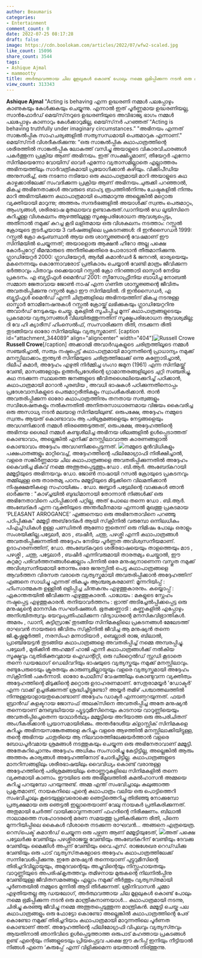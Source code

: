 ```yaml
---
author: Beaumaris
categories:
- Entertainment
comment_count: 0
date: 2022-07-25 08:17:28
draft: false
image: https://cdn.boolokam.com/articles/2022/07/wfw2-scaled.jpg
like_count: 15096
share_count: 3544
tags:
- Ashique Ajmal
- mammootty
title: അർത്ഥവത്തായ ചില മൂളലുകൾ കൊണ്ട് പോലും നമ്മെ ഭ്രമിപ്പിക്കുന്ന നടൻ ഒരു മാന്ത്രികനാണയാൾ...
view_count: 313343
---
```


**Ashique Ajmal** "Acting is behaving എന്ന ഉദ്ധരണി നമ്മൾ പലപ്പോഴും കാണുകയും കേൾക്കുകയും ചെയ്യുന്നു. എന്നാൽ ഇത് പൂർണ്ണമായ ഉദ്ധരണിയല്ല, സാൻഫോർഡ് മെയ്‌സ്‌നറുടെ ഉദ്ധരണിയുടെ അവിഭാജ്യ ഭാഗം നമ്മൾ പലപ്പോഴും കാണാറും കേൾക്കാറുമില്ല, മെയ്‌സ്‌നർ പറഞ്ഞത് “Acting is behaving truthfully under imaginary circumstances.” "അഭിനയം എന്നത് സാങ്കൽപ്പിക സാഹചര്യങ്ങളിൽ സത്യസന്ധമായി പെരുമാറുക എന്നാണ്." മെയ്‌സ്‌നർ വിശദീകരിക്കുന്നു: “ഒരു സാങ്കൽപ്പിക കഥാപാത്രത്തിന്റെ ശരീരത്തിൽ സാങ്കൽപ്പിക ലോകത്ത് വസിച്ചു അയാളുടെ വികാരവിചാരങ്ങൾ പകർത്തുന്ന പ്രക്രിയ ആണ് അഭിനയം. ഇത് സംക്ഷിപ്തമാണ്, തീയേറ്റർ എന്നോ സിനിമയെന്നോ വോയിസ് ഓവർ എന്നോ വ്യതാസമില്ലാതെ എല്ലാത്തരം അഭിനയത്തിലും സാർവത്രികമായി പ്രയോഗിക്കാൻ കഴിയും. വിക്കിപീഡിയ അനുസരിച്ച്, ഒരു നടനോ നടിയോ ഒരു കഥാപാത്രമായി മാറി അയാളുടെ കഥ കാഴ്ചക്കാരിലേക്ക് സംവദിക്കുന്ന പ്രക്രിയ ആണ് അഭിനയം.ചുരുക്കി പറഞ്ഞാൽ, മികച്ച അഭിനേതാക്കൾ അവരുടെ ബാഹ്യ രൂപത്തിൽനിന്നും ചേഷ്ടകളിൽ നിന്നും മാറി അഭിനയിക്കുന്ന കഥാപാത്രമായി പെരുമാറുന്നു അല്ലെങ്കിൽ മറ്റൊരു വ്യക്തിയായി മാറുന്നു; അത്തരം സന്ദർഭങ്ങളിൽ അയാൾക്ക് സ്വന്തം പെരുമാറ്റം, ആംഗ്യങ്ങൾ, ശരീരഭാഷ മുതലായവ ഉണ്ടാകരുത്.ഡാനിയൽ ഡേ ലൂയിസിനെ കുറിച്ചുള്ള വിശകലനം ആഴത്തിലുള്ള സൂക്ഷ്മപരിശോധന ആവശ്യപ്പെടും, അതിനാൽ നമുക്ക് കുറച്ച കൂടി ലളിതമായ ഒരു വിശകലനം നടത്താം: റസ്സൽ ക്രോയുടെ തുടർച്ചയായ 3 വർഷങ്ങളിലെ പ്രകടനങ്ങൾ: ദി ഇൻസൈഡർ 1999: റസ്സൽ ക്രോ കുടുംബസ്ഥൻ ആയ ഒരു ശാസ്ത്രജ്ഞന്റെ വേഷമാണ് ഈ സിനിമയിൽ ചെയ്യുന്നത്; അയാളൊരു ആക്ഷൻ ഹീറോ അല്ല പക്ഷെ കോർപ്പറേറ്റ് ഭീമന്മാരുടെ അനീതിക്കെതിരെ പോരാടാൻ തീരുമാനിക്കുന്നു. ഗ്ലാഡിയേറ്റർ 2000: ഗ്ലാഡിയേറ്റർ, ആർമി കമാൻഡർ & ജനറൽ, ഭാര്യയെയും മകനെന്നയും കൊന്നോവരോട് പ്രതികാരം ചെയ്യാൻ വേണ്ടി മാത്രം ജീവിക്കുന്ന ഭർത്താവും പിതാവും ഒക്കെയായി റസ്സൽ ക്രോ നിറഞ്ഞാടി ഓസ്കാർ നേടിയ പ്രകടനം. എ ബ്യുട്ടിഫുൾ മൈൻഡ് 2001: സ്കീസോഫ്രീനിയ ബാധിച്ച നോബൽ സമ്മാന ജേതാവായ ജോൺ നാഷ് എന്ന ഗണിത ശാസ്ത്രജ്ഞന്റെ ജീവിതം അവതരിപ്പിക്കുന്നു റസ്സൽ ക്രോ ഈ സിനിമയിൽ. ദി ഇൻസൈഡർ, എ ബ്യൂട്ടിഫുൾ മൈൻഡ് എന്നീ ചിത്രങ്ങളിലെ അഭിനയത്തിന് മികച്ച നടനുള്ള ഓസ്കാർ നോമിനേഷനുകൾ റസ്സൽ ക്രോയ്ക്ക് ലഭിക്കുകയും ഗ്ലാഡിയേറ്ററിനു അവാർഡ് നേടുകയും ചെയ്തു. മുകളിൽ സൂചിപ്പിച്ച മൂന്ന് കഥാപാത്രങ്ങളുടെയും പ്രകടമായ വ്യത്യാസങ്ങൾ വിലയിരുത്തുന്നതിന് സൂക്ഷ്മപരിശോധന ആവശ്യമില്ല; ദി വേ ഹി ക്യാരീസ് ഹിംസെൽഫ്, സംസാരിക്കുന്ന രീതി, നടക്കുന്ന രീതി തുടങ്ങിയവ ഓരോ സിനിമയിലും വ്യത്യസ്തമാണ്. [caption id="attachment_344089" align="aligncenter" width="404"]![Russell Crowe ](https://cdn.boolokam.com/articles/2022/07/wfw2-scaled.jpg) **Russell Crowe**[/caption] അക്കാദമി അവാർഡുകളുടെ ചരിത്രത്തിലൂടെ നമ്മൾ സഞ്ചരിച്ചാൽ, സത്വം നഷ്ടപ്പെട്ട് കഥാപാത്രമായി മാറുന്നതിന്റെ പ്രാധാന്യം നമുക്ക് മനസ്സിലാക്കാം.ഇന്ത്യൻ സിനിമയുടെ ചരിത്രത്തിലേക്ക് ഒന്നു കണ്ണോടിച്ചാൽ, ദിലീപ് കുമാർ, അദ്ദേഹം എഴുതി നിർമ്മിച്ച ഗംഗാ ജമുന (1961) എന്ന സിനിമയ്ക്ക് വേണ്ടി, മാസങ്ങളോളം ഉത്തർപ്രദേശിന്റെ ഗ്രാമാന്തരങ്ങളിലൂടെ ചുറ്റി സഞ്ചരിച്ചു, കഥ നടക്കുന്ന സ്ഥലത്തെ ജനങ്ങളുടെ ജീവിതശൈലിയെക്കുറിച്ച് പഠിക്കാൻ, കഥാപാത്രമായി മാറാൻ പുരബിയ , അവധി ഭാഷകൾ പഠിക്കുന്നതിനൊപ്പം പ്രദേശവാസികളുടെ പെരുമാറ്റരീതികളും സ്വാംശീകരിക്കാൻ. താൻ അവതരിപ്പിക്കുന്ന ഓരോ കഥാപാത്രത്തിനും തനതായ സത്വങ്ങളും സവിശേഷതകളും നൽകുന്നതിൽ അനിതരസാധാരണമായ വിജയം കൈവരിച്ച ഒരു അസാധ്യ നടൻ മലയാള സിനിമയിലുണ്ട്. ഒരുപക്ഷേ, അദ്ദേഹം നമ്മുടെ സ്വന്തം ആയത് കൊണ്ടാവാം ആ പരിശ്രമങ്ങളെയും നേട്ടങ്ങളെയും അവഗണിക്കാൻ നമ്മൾ തിരഞ്ഞെടുത്തത്, ഒരുപക്ഷേ, അദ്ദേഹത്തിന്റെ അഭിനയ ശൈലി നമ്മൾ കണ്ടുശീലിച്ച അഭിനയ ശീലങ്ങളിൽ ഉൾപ്പെടാത്തത് കൊണ്ടാവാം, അല്ലെങ്കിൽ എനിക്ക് മനസ്സിലാവാത്ത കാരണങ്ങളാൽ കൊണ്ടാവാം അദ്ദേഹം അവഗണിക്കപ്പെടുന്നത്. ![](https://cdn.boolokam.com/articles/2022/07/63784307.webp)നമ്മുടെ മുൻവിധികളും പക്ഷപാതങ്ങളും മാറ്റിവെച്ച്, അദ്ദേഹത്തിന്റെ ഫിലിമോഗ്രാഫി നിരീക്ഷിച്ചാൽ, വളരെ സങ്കീർണ്ണമായ ചില കഥാപാത്രങ്ങളെ അവതരിപ്പിക്കുന്നതിൽ അദ്ദേഹം കൈവരിച്ച മികവ് നമ്മെ അത്ഭുതപ്പെടുത്തും.ഡോ . ബി.ആർ. അംബേദ്കറായി മമ്മൂട്ടിയുടെ അഭിനയവും ഡോ. ജോൺ നാഷായി റസൽ ക്രോയുടെ പ്രകടനവും തമ്മിലുള്ള ഒരു താരതമ്യ പഠനം മമ്മൂട്ടിയുടെ മിടുക്കിനെ വിലമതിക്കാൻ നിഷ്പക്ഷമതികളെ സഹായിക്കും . ഡോ. ജബ്ബാർ പട്ടേലിന്റെ വാക്കുകൾ ഞാൻ ഓർക്കുന്നു : "കാഴ്ച്ചയിൽ ബുദ്ധിമാനായി തോന്നാൻ നിങ്ങൾക്ക് ഒരു അഭിനേതാവിനെ പഠിപ്പിക്കാൻ പറ്റില്ല, അത് പോലെ തന്നെ ഡോ . ബി.ആർ. അംബേദ്കർ എന്ന വ്യക്തിയുടെ അന്തർലീനമായ എന്നാൽ മുഖത്തു പ്രകടമായ ‘PLEASANT ARROGANCE’ എങ്ങനെയാ ഒരു അഭിനേതാവിനെ പറഞ്ഞു പഠിപ്പിക്കുക" മമ്മൂട്ടി അബ്‌ദേദ്കർ ആയി സ്‌ക്രീനിൽ വരുമ്പോ ഒന്നിലധികം പിഎച്ച്‌ഡികൾ ഉള്ള പണ്ഡിതൻ ആണോ ഇതെന്ന് ഒരു നിമിഷം പോലും ഒരാളും സംശയിക്കില്ല.പട്ടേലർ, മാട , ബഷീർ, ചന്തു, പഴശ്ശി എന്നീ കഥാപാത്രങ്ങൾ അവതരിപ്പിക്കുന്നതിൽ അദ്ദേഹം നേടിയ പൂർണ്ണത അവിശ്വസനീയമാണ്. ഉദാഹരണത്തിന്, ഡോ. അംബേദ്കറുടെ ശരീരഭാഷയെയും താളത്തെയും മാട , പഴശ്ശി , ചന്തു, പട്ടേലാർ , ബഷീർ എന്നിവരുമായി താരതമ്യം ചെയ്താൽ, ഈ കുറ്റമറ്റ പരിവർത്തനങ്ങൾക്കെല്ലാം പിന്നിൽ ഒരേ മനുഷ്യനാണെന്ന വസ്തുത നമുക്ക് അവിശ്വസനീയമായി തോന്നും.ഒരേ ജനുസ്സിൽ പെട്ട കഥാപാത്രങ്ങളെ ആവർത്തന വിരസത വരാതെ വ്യത്യസ്തമായി അവതരിപ്പിക്കാൻ അദ്ദേഹത്തിന് എങ്ങനെ സാധിച്ചു എന്നത് തികച്ചും ആശ്ചര്യകരമാണ്: മൂന്നറിയിപ്പ് : ഹിംസാത്മകത ഉള്ളിൽ ഒളിപ്പിച്ച ചിന്തകനും എഴുത്തുകാരനും. കയ്യൊപ്പ് : ഏകാന്തതയിൽ ജീവിക്കുന്ന എഴുത്തുകാരൻ. പാഥേയം : മകളുടെ സ്നേഹം നഷ്ടപ്പെട്ട എഴുത്തുകാരൻ. തനിയാവർത്തനം : ഭ്രാന്ത് അടിച്ചേൽപ്പിക്കപ്പെട്ട ഒരു മനുഷ്യന്റെ മാനസിക സംഘർഷങ്ങൾ. ഭൂതക്കണ്ണാടി : കണ്ണുകളിൽ എപ്പോഴും അനിശ്ചിതത്വവും ഭയവുംപ്രതിഫലിക്കുന്ന വിദ്യാധരന്റെ മനസികവിഭ്രാന്തികൾ. അമരം , ഡാനി, കുട്ടിസ്രാങ്ക് തുടങ്ങിയ സിനിമകളിലെ പ്രകടനങ്ങൾ മേലേടത്ത് രാഘവൻ നായരുടെ ജീവിതം സ്‌ക്രീനിൽ ജീവിച്ച ആ മനുഷ്യൻ തന്നെ ജി.കൃഷ്ണമൂർത്തി , നരസിംഹ മന്നാടിയാർ , ബെല്ലാരി രാജ, ബിലാൽ, പ്രാഞ്ചിയേട്ടൻ തുടങ്ങിയ കഥാപാത്രങ്ങളെ അവതരിപ്പിച്ച് നമ്മെ അമ്പരപ്പിച്ചു. പട്ടേലർ , മുരിക്കിൻ അഹമ്മദ് ഹാജി എന്നീ കഥാപാത്രങ്ങൾക്ക് നൽകിയ സൂക്ഷ്മവും വ്യതിരിക്തവുമായ ഐഡന്റിറ്റി, ഒരു ഡീറ്റൈൽഡ് സ്റ്റഡി കൂടാതെ തന്നെ ഡയലോഗ് ഡെലിവറിയും ഭാഷയുടെ വ്യത്യസ്തയും നമുക്ക് മനസ്സിലാവും. രണ്ടുപേരുടെയും ക്രൂരതയും കാരുണ്യമില്ലായ്മയും വളരെ വ്യത്യസ്തമായി അദ്ദേഹം സ്‌ക്രീനിൽ പകർന്നാടി. ഓരോ പോലീസ് വേഷത്തിലും കൊണ്ടുവന്ന വ്യക്തിത്വം അദ്ദേഹത്തിന്റെ മിടുക്കിന്റെ മറ്റൊരു ഉദാഹരണമാണ്. സേതുരാമയ്യർ 'ഡോക്ടർ' എന്ന വാക്ക് ഉച്ചരിക്കുന്നത് ശ്രദ്ധിച്ചിട്ടുണ്ടോ? അയ്യർ തമിഴ് പശ്ചാത്തലത്തിൽ നിന്നുള്ളയാളായതുകൊണ്ടാണ് അദ്ദേഹം ഡാക്ടർ എന്നാണ്പറയുന്നത്. ഫയർ ബ്രാൻഡ് കളക്ടറായ ജോസഫ് അലക്‌സിനെ അവതരിപ്പിച്ച അതേ മനുഷ്യൻ തന്നെയാണ് മന്ദബുദ്ധിയായ പ്യൂട്ടറുമീസിനെയും കാടനായ വാറുണ്ണിയെയും അവതരിപ്പിച്ചെതെന്ന യാഥാർത്ഥ്യം മമ്മൂട്ടിയെ അറിയാത്ത ഒരു അപരിചിതന് അംഗീകരിക്കാൻ പ്രയാസമായിരിക്കും. അന്തർദേശീയ ക്‌ളാസ്സിക് സിനിമകളെ കുറിച്ചും അഭിനയസങ്കേതങ്ങളെ കുറിച്ചും വളരെ ആഴത്തിൽ മനസ്സിലാക്കിയിട്ടുള്ള, തന്റെ അഭിനയ ചാതുരിയെ ആ നിലവാരത്തിലേക്കുയർത്താൻ വളരെ ബോധപൂർവമായ ശ്രമങ്ങൾ നടത്തുകയും ചെയ്യുന്ന ഒരു അഭിനേതാവാണ് മമ്മൂട്ടി. അതേകുറിച്ചൊന്നും അദ്ദേഹം അധികം സംസാരിച്ചു കേട്ടിട്ടില്ല, അല്ലെങ്കിൽ ആരും അത്തരം കാര്യങ്ങൾ അദ്ദേഹത്തിനോട് ചോദിച്ചിട്ടില്ല. കഥാപാത്രങ്ങളുടെ മാനറിസങ്ങളിലും ശരീരഭാഷയിലും വൈവിധ്യം കൊണ്ട് വരാനുള്ള അദ്ദേഹത്തിന്റെ പരിശ്രമങ്ങയിലും തൊണ്ണൂറുകളിലെ സിനിമകളിൽ തന്നെ വ്യക്തമായി കാണാം. ഈയിടെ ഒരു അഭിമുഖത്തിൽ കമൽഹാസൻ അമ്മയെ കുറിച്ചു പറയുമ്പോ പറയുന്നുണ്ട്. അമ്മ എന്ത് സംഭവിച്ചാലും കുലുങ്ങാത്ത പ്രകൃതമാണ്, നായകനിലെ എന്റെ കഥാപാത്രം വലിയ ഒരു പൊട്ടിത്തെറി സംഭവിച്ചാലും കൂടെയുള്ളവരൊക്കെ ഞെട്ടിത്തെറിച്ചു തിരിഞ്ഞു നോക്കുമ്പോ പ്രത്യക്ഷമായ ഒരു ഞെട്ടൽ ഇല്ലാതെയാണ് വേലു നായകർ പ്രതികരിക്കുന്നത്. അതുമായി ചേർത്ത് വായിക്കാവുന്നതാണ് ഫഹദിന്റെ നിരീക്ഷണം. ബിലാൽ നാലാമത്തെ സഹോദരന്റെ മരണ സമയത്തു പ്രതികരിക്കുന്ന രീതി, പിന്നെ മുന്നറിയിപ്പിലെ കൈകൾ വീശാതെ നടക്കുന്ന രാഘവൻ... അങ്ങനെ എത്രയെത്ര. റെസ്‌പെക്ട് കമാൻഡ് ചെയ്യുന്ന ഒരു പഴ്സണ ആണ് മമ്മൂട്ടിയുടേത്, ![](https://cdn.boolokam.com/articles/2022/07/t3t3ttt.jpg)അത് പക്ഷെ പട്ടേലർക്കു വേണ്ടിയും പഴശ്ശിരാജയ്ക്കു വേണ്ടിയും അംബേദ്കറിന് വേണ്ടിയും ദേവക്കു വേണ്ടിയും മൈക്കിൾ അപ്പന് വേണ്ടിയും വൈ.എസ്. രാജശേഖര റെഡ്‌ഡിക്കു വേണ്ടിയും ഒരു പാട് വ്യത്യസ്‌തകളോടെ അദ്ദേഹം കഥാപാത്രത്തിലേക്ക് സന്നിവേശിപ്പിക്കുന്നു. ഇതേ മനുഷ്യൻ തന്നെയാണ് പുട്ടുറുമീസിന്റെ തിരിച്ചറിവില്ലായ്മയും, അമുദവന്റെയും അച്ചുവിന്റെയും നിസ്സഹായതയും വാറുണ്ണിയുടെ അപരിഷ്‌കൃതത്തവും തമിഴനായ മുരുകന്റെ നിലനിൽപ്പിനു വേണ്ടിയുള്ള ജീവിതസമരങ്ങളും എല്ലാം നമുക്ക് തീർത്തും വ്യത്യസ്‍തമായി പൂർണതയിൽ നമ്മുടെ മുന്നിൽ ആടി തീർക്കുന്നത്. ശ്രീനിവാസൻ ചുമ്മാ എഴുതിയതല്ല ആ ഡയലോഗ്, അർത്ഥവത്തായ ചില മൂളലുകൾ കൊണ്ട് പോലും നമ്മെ ഭ്രമിപ്പിക്കുന്ന നടൻ ഒരു മാന്ത്രികനാണയാൾ... കഥാപാത്രമായി നടന്നു, ചിരിച്ചു കരഞ്ഞു ജീവിച്ചു നമ്മെ അത്ഭുതപ്പെടുത്തുന്ന മാന്ത്രികൻ. മമ്മൂട്ടി ചെയ്ത പല കഥാപാത്രങ്ങളും ഒരു ഫോട്ടോ കൊണ്ടോ അല്ലെങ്കിൽ കഥാപാത്രത്തിന്റെ പേര് കൊണ്ടോ നമുക്ക് തിരിച്ചറിയാം കഥാപാത്രമായി മാറുന്നതിലെ പൂർണത കൊണ്ടാണ് അത്. അദ്ദേഹത്തിന്റെ ഫിലിമോഗ്രഫി വിപുലവും വ്യത്യസ്‍തവും ആയതിനാൽ ഞാനിവിടെ ഉൾപ്പെടുത്താത്ത ഒരുപാട് മഹത്തായ പ്രകടങ്ങൾ ഉണ്ട് എന്റെയും നിങ്ങളുടെയും പ്രിയപ്പെട്ടവ പക്ഷെ ഈ കുറിപ്പ് ഇനിയും നീട്ടിയാൽ നിങ്ങൾ എന്നെ ‘കുരുപ്പേ’ എന്ന് വിളിക്കുമെന്ന ഭയത്താൽ നിര്ത്തുന്നു.